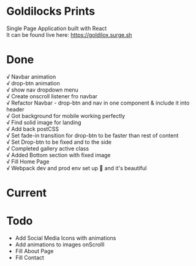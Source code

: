# Goldilocks Prints
Single Page Application built with React <br />
It can be found live here: https://goldilox.surge.sh

# Done
√  Navbar animation <br />
√ drop-btn animation <br />
√ show nav dropdown menu <br />
√ Create onscroll listener fro navbar <br />
√ Refactor Navbar - drop-btn and nav in one component & include it into header <br />
√ Got background for mobile working perfectly <br />
√ Find solid image for landing <br />
√ Add back postCSS <br />
√ Set fade-in transition for drop-btn to be faster than rest of content <br />
√ Set Drop-btn to be fixed and to the side <br />
√ Completed gallery active class <br />
√ Added Bottom section with fixed image <br />
√ Fill Home Page <br />
√ Webpack dev and prod env set up 💯  and it's beautiful <br />
# Current

# Todo
- Add Social Media Icons with animations
- Add animations to images onScrolll
- Fill About Page
- Fill Contact
